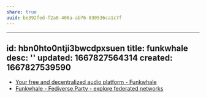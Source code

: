 ```yaml
---
share: true
uuid: be392fed-f2a8-406a-ab76-030536ca1c7f
---
```

---
id: hbn0hto0ntji3bwcdpxsuen
title: funkwhale
desc: ''
updated: 1667827564314
created: 1667827539590
---

* [Your free and decentralized audio platform - Funkwhale](https://funkwhale.audio/)
* [Funkwhale - Fediverse.Party - explore federated networks](https://fediverse.party/en/funkwhale/)